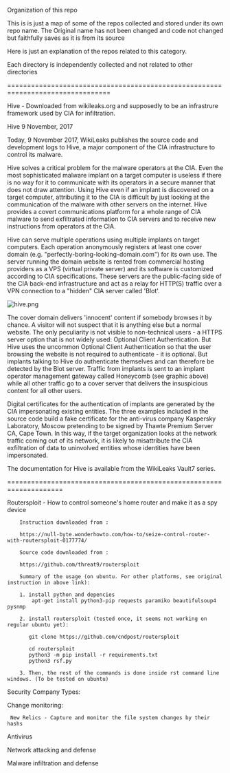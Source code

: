 Organization of this repo

   This is is just a map of some of the repos collected and stored under its own repo name. The
     Original name has not been changed and code not changed but faithfully saves as it is from its source

   Here is just an explanation of the repos related to this category. 

   Each directory is independently collected and not related to other directories

================================================================================


Hive  - Downloaded from wikileaks.org and supposedly to be an infrastrure framework used by CIA for infiltration.


Hive
9 November, 2017

Today, 9 November 2017, WikiLeaks publishes the source code and development logs to Hive, a major component of the CIA infrastructure to control its malware.

Hive solves a critical problem for the malware operators at the CIA. Even the most sophisticated malware implant on a target computer is useless if there is no way for it to communicate with its operators in a secure manner that does not draw attention. Using Hive even if an implant is discovered on a target computer, attributing it to the CIA is difficult by just looking at the communication of the malware with other servers on the internet. Hive provides a covert communications platform for a whole range of CIA malware to send exfiltrated information to CIA servers and to receive new instructions from operators at the CIA.

Hive can serve multiple operations using multiple implants on target computers. Each operation anonymously registers at least one cover domain (e.g. "perfectly-boring-looking-domain.com") for its own use. The server running the domain website is rented from commercial hosting providers as a VPS (virtual private server) and its software is customized according to CIA specifications. These servers are the public-facing side of the CIA back-end infrastructure and act as a relay for HTTP(S) traffic over a VPN connection to a "hidden" CIA server called 'Blot'.

![hive.png](https://github.com/cndpost/cyberweapons/blob/master/hive.png)

The cover domain delivers 'innocent' content if somebody browses it by chance. A visitor will not suspect that it is anything else but a normal website. The only peculiarity is not visible to non-technical users - a HTTPS server option that is not widely used: Optional Client Authentication. But Hive uses the uncommon Optional Client Authentication so that the user browsing the website is not required to authenticate - it is optional. But implants talking to Hive do authenticate themselves and can therefore be detected by the Blot server. Traffic from implants is sent to an implant operator management gateway called Honeycomb (see graphic above) while all other traffic go to a cover server that delivers the insuspicious content for all other users.

Digital certificates for the authentication of implants are generated by the CIA impersonating existing entities. The three examples included in the source code build a fake certificate for the anti-virus company Kaspersky Laboratory, Moscow pretending to be signed by Thawte Premium Server CA, Cape Town. In this way, if the target organization looks at the network traffic coming out of its network, it is likely to misattribute the CIA exfiltration of data to uninvolved entities whose identities have been impersonated.

The documentation for Hive is available from the WikiLeaks Vault7 series.


====================================================================


Routersploit - How to control someone's home router and make it as a spy device

        Instruction downloaded from :
        
        https://null-byte.wonderhowto.com/how-to/seize-control-router-with-routersploit-0177774/
        
        Source code downloaded from :
        
        https://github.com/threat9/routersploit

        Summary of the usage (on ubuntu. For other platforms, see original instruction in above link):
        
        1. install python and depencies
            apt-get install python3-pip requests paramiko beautifulsoup4 pysnmp
        
        2. install routersploit (tested once, it seems not working on regular ubuntu yet):

           git clone https://github.com/cndpost/routersploit
           
           cd routersploit
           python3 -m pip install -r requirements.txt
           python3 rsf.py
          
        3. Then, the rest of the commands is done inside rst command line windows. (To be tested on ubuntu)



  Security Company Types:

   Change monitoring:

     New Relics - Capture and monitor the file system changes by their hashs 

   Antivirus

   Network attacking and defense

   Malware infiltration and defense




